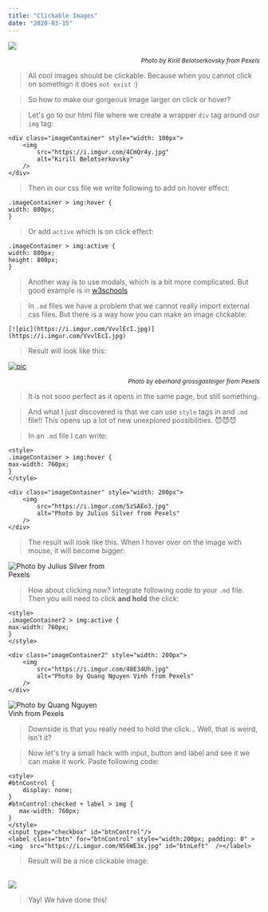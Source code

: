 ```yaml
---
title: "Clickable Images"
date: "2020-03-15"
---
```



[![](https://i.imgur.com/4CmQr4y.jpg)](https://i.imgur.com/4CmQr4y.jpg)<p style="font-size: 12px; text-align: right">_Photo by Kirill Belotserkovsky from Pexels_</p>


> All cool images should be clickable. Because when you cannot click on somethign it does <code>not exist</code> :)

>So how to make our gorgeous image larger on click or hover?

> Let's go to our html file where we create a wrapper `div` tag around our `img` tag:

```
<div class="imageContainer" style="width: 100px">
    <img
        src="https://i.imgur.com/4CmQr4y.jpg"
        alt="Kirill Belotserkovsky"
    />
</div>

```
> Then in our css file we write following to add on hover effect:
```
.imageContainer > img:hover {
width: 800px;
}
```

> Or add `active` which is on click effect:
```
.imageContainer > img:active {
width: 800px;
height: 800px;
}
```

> Another way is to use modals, which is a bit more complicated. But good example is in [w3schools](https://www.w3schools.com/howto/howto_css_modal_images.asp)


>In `.md` files we have a problem that we cannot really import external css files. But there is a way how you can make an image clickable:
```
[![pic](https://i.imgur.com/VvvlEcI.jpg)](https://i.imgur.com/VvvlEcI.jpg)
```
> Result will look like this:

[![pic](https://i.imgur.com/VvvlEcI.jpg)](https://i.imgur.com/VvvlEcI.jpg)<p style="font-size: 12px; text-align: right">_Photo by eberhard grossgasteiger from Pexels_</p>

> It is not sooo perfect as it opens in the same page, but still something.

>And what I just discovered is that we can use `style` tags in and `.md` file!! This opens up a lot of new unexplored possibilities. 
😈😈😈

> In an `.md` file I can write:
```
<style>
.imageContainer > img:hover {
max-width: 760px;
}
</style>

<div class="imageContainer" style="width: 200px">
    <img
        src="https://i.imgur.com/5zSAEo3.jpg"
        alt="Photo by Julius Silver from Pexels"
    />
</div>
```

> The result will look like this. When I hover over on the image with mouse, it will become bigger:
 
<style>
.imageContainer > img:hover {
max-width: 760px;
}
</style>

<div class="imageContainer" style="width: 200px">
    <img
        src="https://i.imgur.com/5zSAEo3.jpg"
        alt="Photo by Julius Silver from Pexels"
    />
</div>

> How about clicking now? Integrate following code to your `.md` file. Then you will need to click **and hold** the click:
```
<style>
.imageContainer2 > img:active {
max-width: 760px;
}
</style>

<div class="imageContainer2" style="width: 200px">
    <img
        src="https://i.imgur.com/48E34Uh.jpg"
        alt="Photo by Quang Nguyen Vinh from Pexels"
    />
</div>
```

<style>
.imageContainer2 > img:active {
max-width: 760px;
}
</style>

<div class="imageContainer2" style="width: 200px">
    <img
        src="https://i.imgur.com/48E34Uh.jpg"
        alt="Photo by Quang Nguyen Vinh from Pexels"
    />
</div>

>Downside is that you really need to hold the click... Well, that is weird, isn't it?

> Now let's try a small hack with input, button and label and see it we can make it work. Paste following code:
```
<style>
#btnControl {
    display: none;
}
#btnControl:checked + label > img {
   max-width: 760px;
}
</style>
<input type="checkbox" id="btnControl"/>
<label class="btn" for="btnControl" style="width:200px; padding: 0" ><img  src="https://i.imgur.com/N56WE3x.jpg" id="btnLeft"  /></label>
```

>Result will be a nice clickable image:

<br/>

<style>
#btnControl {
    display: none;
}

#btnControl:checked + label > img {
   max-width: 760px;
}
</style>

<input type="checkbox" id="btnControl"/>
<label class="btn" for="btnControl" style="width:200px; padding: 0" ><img  src="https://i.imgur.com/N56WE3x.jpg" id="btnLeft"  /></label>

>Yay! We have done this!